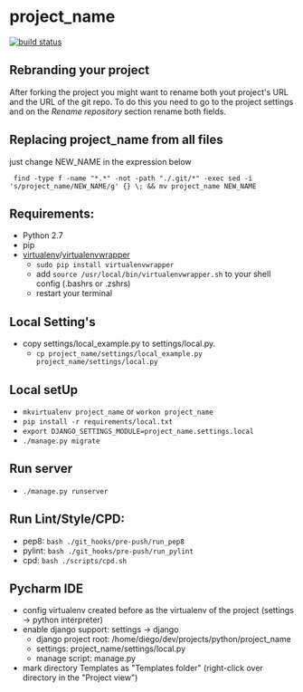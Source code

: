 project_name
===============

[![build status](http://gitlab.devartis.com/samples/django-sample/badges/master/build.svg)](http://gitlab.devartis.com/samples/django-sample/commits/master)

## Rebranding your project

After forking the project you might want to rename both yout project's URL and the URL of the git repo. To do this you need to go to the project settings and on the *Rename repository* section rename both fields.

## Replacing project_name from all files
just change NEW_NAME in the expression below

` find -type f -name "*.*" -not -path "./.git/*" -exec sed -i 's/project_name/NEW_NAME/g' {} \; && mv project_name NEW_NAME`

## Requirements:
* Python 2.7
* pip
* [virtualenv](https://virtualenv.readthedocs.org/en/latest/installation.html)/[virtualenvwrapper](https://virtualenvwrapper.readthedocs.org/en/latest/)
    - `sudo pip install virtualenvwrapper`
    - add `source /usr/local/bin/virtualenvwrapper.sh` to your shell config (.bashrs or .zshrs)
    - restart your terminal

## Local Setting's 
* copy settings/local_example.py to settings/local.py.
    - `cp project_name/settings/local_example.py project_name/settings/local.py`
    
## Local setUp
* `mkvirtualenv project_name` or `workon project_name`
* `pip install -r requirements/local.txt`
* `export DJANGO_SETTINGS_MODULE=project_name.settings.local`
* `./manage.py migrate`

## Run server
* `./manage.py runserver`

## Run Lint/Style/CPD:
* pep8: `bash ./git_hooks/pre-push/run_pep8`
* pylint: `bash ./git_hooks/pre-push/run_pylint`
* cpd: `bash ./scripts/cpd.sh`

## Pycharm IDE
* config virtualenv created before as the virtualenv of the project (settings -> python interpreter)
* enable django support: settings -> django 
    - django project root: /home/diego/dev/projects/python/project_name
    - settings: project_name/settings/local.py
    - manage script: manage.py
* mark directory Templates as "Templates folder" (right-click over directory in the "Project view")
